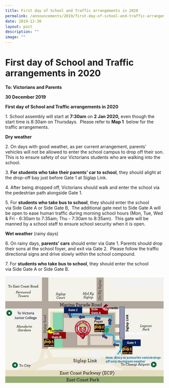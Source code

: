 ```yaml
---
title: First day of School and Traffic arrangements in 2020
permalink: /announcements/2019/first-day-of-school-and-traffic-arrangements-in-2020/
date: 2019-12-30
layout: post
description: ""
image: ""
---
```

# **First day of School and Traffic arrangements in 2020**

**To: Victorians and Parents**

**30 December 2019**

**First day of School and Traffic arrangements in 2020**

1\. School assembly will start at **7:30am** on **2 Jan 2020,** even though the start time is 8:30am on Thursdays.  Please refer to **Map 1**  below for the traffic arrangements.

**Dry weather**

2\. On days with good weather, as per current arrangement, parents’ vehicles will not be allowed to enter the school campus to drop off their son. This is to ensure safety of our Victorians students who are walking into the school. 

3\. **For students who take their parents’ car to school**, they should alight at the drop-off bay just before Gate 1 at Siglap Link.  

4\. After being dropped off, Victorians should walk and enter the school via the pedestrian path alongside Gate 1.

5\. For **students who take bus to school**, they should enter the school via Side Gate A or Side Gate B,  The additional gate next to Side Gate A will be open to ease human traffic during morning school hours (Mon, Tue, Wed & Fri - 6:30am to 7:35am; Thu - 7:30am to 8:35am).  This gate will be manned by a school staff to ensure school security when it is open.

**Wet weather** (rainy days)

6\. On rainy days, **parents’ cars** should enter via Gate 1. Parents should drop their sons at the school foyer, and exit via Gate 2.  Please follow the traffic directional signs and drive slowly within the school compound.

7\. For **students who take bus to school**, they should enter the school via Side Gate A or Side Gate B.

![](/images/map1_2020_1st_day_of_sch.jpg)